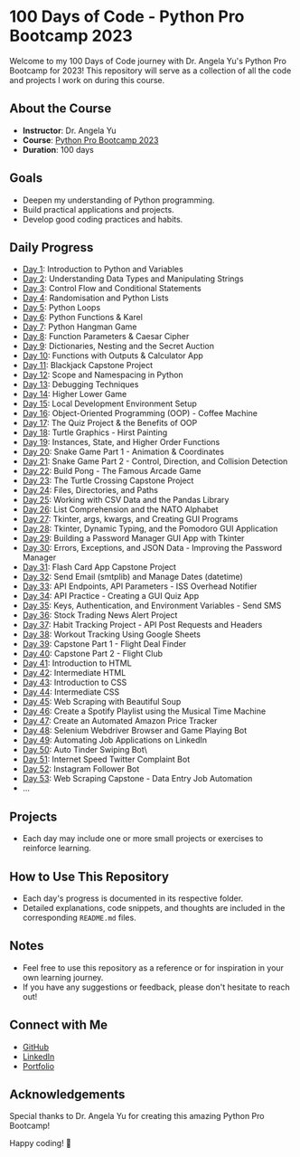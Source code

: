 # 100 Days of Code - Python Pro Bootcamp 2023

Welcome to my 100 Days of Code journey with Dr. Angela Yu's Python Pro Bootcamp for 2023! This repository will serve as a collection of all the code and projects I work on during this course.

## About the Course
- **Instructor**: Dr. Angela Yu
- **Course**: [Python Pro Bootcamp 2023](https://www.udemy.com/course/100-days-of-code/)
- **Duration**: 100 days

## Goals
- Deepen my understanding of Python programming.
- Build practical applications and projects.
- Develop good coding practices and habits.

## Daily Progress
- [Day 1](Day1/README.md): Introduction to Python and Variables
- [Day 2](Day2/README.md): Understanding Data Types and Manipulating Strings
- [Day 3](Day3/README.md): Control Flow and Conditional Statements
- [Day 4](Day4/README.md): Randomisation and Python Lists
- [Day 5](Day5/README.md): Python Loops
- [Day 6](Day6/README.md): Python Functions & Karel
- [Day 7](Day7/README.md): Python Hangman Game
- [Day 8](Day8/README.md): Function Parameters & Caesar Cipher
- [Day 9](Day9/README.md): Dictionaries, Nesting and the Secret Auction
- [Day 10](Day10/README.md): Functions with Outputs & Calculator App
- [Day 11](Day11/README.md): Blackjack Capstone Project
- [Day 12](Day12/README.md): Scope and Namespacing in Python
- [Day 13](Day13/README.md): Debugging Techniques
- [Day 14](Day14/README.md): Higher Lower Game
- [Day 15](Day15/README.md): Local Development Environment Setup
- [Day 16](Day16/README.md): Object-Oriented Programming (OOP) - Coffee Machine
- [Day 17](Day17/README.md): The Quiz Project & the Benefits of OOP
- [Day 18](Day18/README.md): Turtle Graphics - Hirst Painting
- [Day 19](Day19/README.md): Instances, State, and Higher Order Functions
- [Day 20](Day20/README.md): Snake Game Part 1 - Animation & Coordinates
- [Day 21](Day21/README.md): Snake Game Part 2 - Control, Direction, and Collision Detection
- [Day 22](Day22/README.md): Build Pong - The Famous Arcade Game
- [Day 23](Day23/README.md): The Turtle Crossing Capstone Project
- [Day 24](Day24/README.md): Files, Directories, and Paths
- [Day 25](Day25/README.md): Working with CSV Data and the Pandas Library
- [Day 26](Day26/README.md): List Comprehension and the NATO Alphabet
- [Day 27](Day27/README.md): Tkinter, args, kwargs, and Creating GUI Programs
- [Day 28](Day28/README.md): Tkinter, Dynamic Typing, and the Pomodoro GUI Application
- [Day 29](Day29/README.md): Building a Password Manager GUI App with Tkinter
- [Day 30](Day30/README.md): Errors, Exceptions, and JSON Data - Improving the Password Manager
- [Day 31](Day31/README.md): Flash Card App Capstone Project
- [Day 32](Day32/README.md): Send Email (smtplib) and Manage Dates (datetime)
- [Day 33](Day33/README.md): API Endpoints, API Parameters - ISS Overhead Notifier
- [Day 34](Day34/README.md): API Practice - Creating a GUI Quiz App
- [Day 35](Day35/README.md): Keys, Authentication, and Environment Variables - Send SMS
- [Day 36](Day36/README.md): Stock Trading News Alert Project
- [Day 37](Day37/README.md): Habit Tracking Project - API Post Requests and Headers
- [Day 38](Day38/README.md): Workout Tracking Using Google Sheets
- [Day 39](Day39/README.md): Capstone Part 1 - Flight Deal Finder
- [Day 40](Day40/README.md): Capstone Part 2 - Flight Club
- [Day 41](Day41/README.md): Introduction to HTML
- [Day 42](Day42/README.md): Intermediate HTML
- [Day 43](Day43/README.md): Introduction to CSS
- [Day 44](Day44/README.md): Intermediate CSS
- [Day 45](Day45/README.md): Web Scraping with Beautiful Soup
- [Day 46](Day46/README.md): Create a Spotify Playlist using the Musical Time Machine
- [Day 47](Day47/README.md): Create an Automated Amazon Price Tracker
- [Day 48](Day48/README.md): Selenium Webdriver Browser and Game Playing Bot
- [Day 49](Day49/README.md): Automating Job Applications on LinkedIn
- [Day 50](Day50/README.md): Auto Tinder Swiping Bot\
- [Day 51](Day51/README.md): Internet Speed Twitter Complaint Bot
- [Day 52](Day52/README.md): Instagram Follower Bot
- [Day 53](Day53/README.md): Web Scraping Capstone - Data Entry Job Automation
- ...

## Projects
- Each day may include one or more small projects or exercises to reinforce learning.

## How to Use This Repository
- Each day's progress is documented in its respective folder.
- Detailed explanations, code snippets, and thoughts are included in the corresponding `README.md` files.

## Notes
- Feel free to use this repository as a reference or for inspiration in your own learning journey.
- If you have any suggestions or feedback, please don't hesitate to reach out!

## Connect with Me
- [GitHub](https://github.com/prathibha97)
- [LinkedIn](www.linkedin.com/in/prathibha-ratnayake)
- [Portfolio](https://prathibha-portfolio.vercel.app)

## Acknowledgements
Special thanks to Dr. Angela Yu for creating this amazing Python Pro Bootcamp!

Happy coding! 🚀
